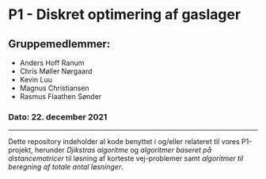 # P1 - Diskret optimering af gaslager

## Gruppemedlemmer:
- Anders Hoff Ranum
- Chris Møller Nørgaard
- Kevin Luu
- Magnus Christiansen
- Rasmus Flaathen Sønder

### Dato: 22. december 2021

****

Dette repository indeholder al kode benyttet i og/eller relateret til vores P1-projekt, herunder *Djikstras algoritme* og *algoritmer baseret på distancematricer* til løsning af korteste vej-problemer samt *algoritmer til beregning af totale antal løsninger*.
